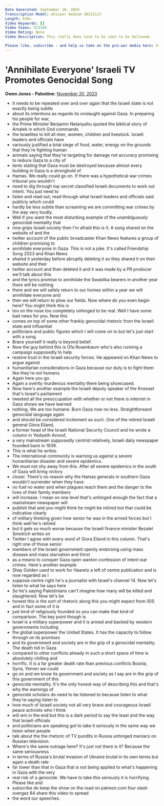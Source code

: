 ```yaml
---
Date Generated: September 10, 2024
Transcription Model: whisper medium 20231117
Length: 636s
Video Keywords: []
Video Views: 523169
Video Rating: None
Video Description: This really does have to be seen to be believed. 

Please like, subscribe - and help us take on the pro-war media here: https://www.patreon.com/owenjones84
---
```


# 'Annihilate Everyone' Israeli TV Promotes Genocidal Song
**Owen Jones - Palestine:** [November 20, 2023](https://www.youtube.com/watch?v=RV0pEUXMz6M)
*  It needs to be repeated over and over again that the Israeli state is not exactly being subtle
*  about its intentions as regards its onslaught against Gaza. In preparing his people for war,
*  the Prime Minister Benjamin Netanyahu quoted the biblical story of Amalek in which God commands
*  the Israelites to kill all men, women, children and livestock. Israeli leaders and officials have
*  variously justified a total siege of food, water, energy on the grounds that they're fighting human
*  animals saying that they're targeting for damage not accuracy promising to reduce Gaza to a city of
*  tents stating that Gaza must be destroyed because almost every building in Gaza is a stronghold of
*  Hamas. We really could go on. If there was a hypothetical war crimes tribunal you wouldn't
*  need to dig through top secret classified Israeli documents to work out intent. You just need to
*  listen and read out, read through what Israeli leaders and officials said publicly which could
*  hardly be less subtle than screaming we are committing war crimes by the way very loudly.
*  Well if you want the most disturbing example of the unambiguously genocidal mentality that
*  now grips Israeli society then I'm afraid this is it. A song shared on the website of and the
*  twitter account of the public broadcaster Khan News features a group of children promising to
*  annihilate everyone in Gaza. This is not a joke. It's called Friendship Song 2023 and Khan News
*  shared it yesterday before abruptly deleting it so they shared it on their website and their
*  twitter account and then deleted it and it was made by a PR producer we'll talk about this
*  and the lyrics promise to annihilate the Swastika bearers in another year there will be nothing
*  there and we will safely return to our homes within a year we will annihilate everyone and
*  then we will return to plow our fields. Now where do you even begin here? You might think this is
*  too on the nose too completely unhinged to be real. Well I have some bad news for you. Now this
*  comes on top of some other frankly genocidal rhetoric from the Israeli state and influential
*  politicians and public figures which I will come on to but let's just start with a song.
*  Brace yourself it really is beyond belief.
*  Now the guy behind this is Ofa Rosenbaum who's also running a campaign supposedly to help
*  restore trust in the Israeli security forces. He appeared on Khan News to argue against
*  humanitarian considerations in Gaza because our duty is to fight them like they're not humans.
*  Again here you go.
*  Again a overtly murderous mentality there being showcased.
*  Now here's another example the Israeli deputy speaker of the Knesset that's Israel's parliament
*  tweeted all the preoccupation with whether or not there is internet in Gaza shows we have learned
*  nothing. We are too humane. Burn Gaza now no less. Straightforward genocidal language again
*  and should be considered incitement as such. One of the retired Israeli general Giora Eiland,
*  a former head of the Israeli National Security Council and he wrote a column in Yediyeth Aronof,
*  a very mainstream supposedly centrist relatively, Israeli daily newspaper founded back in 1939.
*  This is what he writes.
*  The international community is warning us against a severe humanitarian disaster and severe epidemics.
*  We must not shy away from this. After all severe epidemics in the south of Gaza will bring victory
*  closer. There's no reason why the Hamas generals in southern Gaza wouldn't surrender when they have
*  no fuel no water and when plagues reach them and the danger to the lives of their family members
*  will increase. I mean on one level that's unhinged enough the fact that a mainstream newspaper will
*  publish that and you might think he might be retired but that could be indicative clearly
*  of military thinking given how senior he was in the armed forces but I think well he's retired
*  but it gets so much worse because the Israeli finance minister Bezalel Smotrich writes on
*  Twitter I agree with every word of Giora Eiland in this column. That's right one of those senior
*  members of the Israeli government openly endorsing using mass disease and mass starvation and thirst
*  as a means to conquer Gaza open wanton confession of intent war crimes. Here's another example
*  Shay Golden used to work for Haaretz a left of centre publication and is now regarded as I
*  suppose centre right he's a journalist with Israel's channel 14. Now let's listen to what he says here
*  So he's saying Palestinians can't imagine how many will be killed and slaughtered. Now let's be
*  honest this is the sort of rhetoric along this you might expect from ISIS and in fact some of it is
*  just kind of religiously founded so you can make that kind of comparison. The key point though is
*  Israel is a military superpower and it is armed and backed by western governments including
*  the global superpower the United States. It has the capacity to follow through on its promises
*  and its government and society are in the grip of a genocidal mentality. The death toll in Gaza
*  compared to other conflicts already in such a short space of time is absolutely chilling and
*  horrific. It is a far greater death rate than previous conflicts Bosnia, Syria, Yemen we could
*  go on and we know its government and society as I say are in the grip of this government of this
*  genocide mentality. It's the only honest way of describing this and that's why the warnings of
*  genocide scholars do need to be listened to because listen to what they're saying listen to
*  how much of Israeli society not all very brave and courageous Israeli peace activists who I think
*  will win in the end but this is a dark period to say the least and the way that Israeli officials
*  and politicians are speaking got to take it seriously in the same way we listen when people
*  talk about the the rhetoric of TV pundits in Russia unhinged maniacs on Russian television.
*  Where's the same outrage here? It's just not there is it? Because the same seriousness
*  in terms of Russia's brutal invasion of Ukraine brutal in its own terms but again a death rate
*  far lower than that in Gaza that is not being applied to what's happening in Gaza with the very
*  real risk of a genocide. We have to take this seriously it is horrifying. Please like and
*  subscribe do keep the show on the road on patreon.com four slash overgaz 84 share this video to spread
*  the word our speeches.
